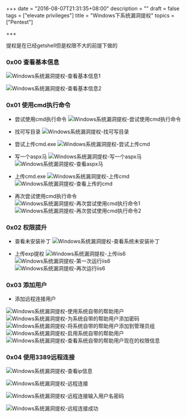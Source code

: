 +++
date = "2016-08-07T21:31:35+08:00"
description = ""
draft = false
tags = ["elevate privileges"]
title = "Windows下系统漏洞提权"
topics = ["Pentest"]

+++

提权是在已经getshell但是权限不大的前提下做的

### 0x00 查看基本信息
![Windows系统漏洞提权-查看基本信息1](/img/post/privilge_escalation_win_view_msg1.png)

![Windows系统漏洞提权-查看基本信息2](/img/post/privilge_escalation_win_view_msg2.png)

### 0x01 使用cmd执行命令
* 尝试使用cmd执行命令
![Windows系统漏洞提权-尝试使用cmd执行命令](/img/post/privilge_escalation_win_try_use_cmd.png)

* 找可写目录
![Windows系统漏洞提权-找可写目录](/img/post/privilge_escalation_win_find_wirteable_dir.png)

* 尝试上传cmd.exe
![Windows系统漏洞提权-尝试上传cmd](/img/post/privilge_escalation_win_try_upload_cmd.png)

* 写一个aspx马
![Windows系统漏洞提权-写一个aspx马](/img/post/privilge_escalation_win_write_aspx.png)
![Windows系统漏洞提权-查看aspx马](/img/post/privilge_escalation_win_view_aspx.png)

* 上传cmd.exe
![Windows系统漏洞提权-上传cmd](/img/post/privilge_escalation_win_upload_cmd.png)
![Windows系统漏洞提权-查看上传的cmd](/img/post/privilge_escalation_win_view_cmd.png)

* 再次尝试使用cmd执行命令
![Windows系统漏洞提权-再次尝试使用cmd执行命令1](/img/post/privilge_escalation_win_try_use_cmd_again1.png)
![Windows系统漏洞提权-再次尝试使用cmd执行命令2](/img/post/privilge_escalation_win_try_use_cmd_again2.png)

### 0x02 权限提升
* 查看未安装补丁
![Windows系统漏洞提权-查看系统未安装补丁](/img/post/privilge_escalation_win_view_patch.png)

* 上传exp提权
![Windows系统漏洞提权-上传iis6](/img/post/privilge_escalation_win_upload_iis6.png)
![Windows系统漏洞提权-第一次运行iis6](/img/post/privilge_escalation_win_run_iis6_1.png)
![Windows系统漏洞提权-再次运行iis6](/img/post/privilge_escalation_win_run_iis6_2.png)

### 0x03 添加用户
* 添加远程连接用户

![Windows系统漏洞提权-使用系统自带的帮助用户](/img/post/privilge_escalation_win_use_sys_help_user.png)
![Windows系统漏洞提权-为系统自带的帮助用户添加密码](/img/post/privilge_escalation_win_sys_help_user_add_pwd.png)
![Windows系统漏洞提权-将系统自带的帮助用户添加到管理员组](/img/post/privilge_escalation_win_sys_help_user_add_administrators.png)
![Windows系统漏洞提权-启用系统自带的帮助用户](/img/post/privilge_escalation_win_active_sys_help_user.png)
![Windows系统漏洞提权-查看系统自带的帮助用户现在的权限信息](/img/post/privilge_escalation_win_view_sys_help_user.png)

### 0x04 使用3389远程连接
![Windows系统漏洞提权-查看ip信息](/img/post/privilge_escalation_win_view_ip.png)

![Windows系统漏洞提权-远程连接](/img/post/privilge_escalation_win_remote_connection.png)

![Windows系统漏洞提权-远程连接输入用户名密码](/img/post/privilge_escalation_win_remote_connection_input_pwd.png)

![Windows系统漏洞提权-远程连接成功](/img/post/privilge_escalation_win_remote_connection_success.png)
